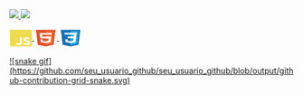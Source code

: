 <div>
  <a href="https://github.com/xlraullx">
  <img height="180em" src="https://github-readme-stats.vercel.app/api?username=xlraullx&show_icons=true&theme=tokyonight&include_all_commits=true&count_private=true"/>
  <img height="180em" src="https://github-readme-stats.vercel.app/api/top-langs/?username=xlraullx&layout=compact&langs_count=6&theme=tokyonight"/>
</div>
    
<div style="display: inline_block"><br>
  <img align="center" alt="Js" height="30" width="40" src="https://raw.githubusercontent.com/devicons/devicon/master/icons/javascript/javascript-plain.svg">
  <img align="center" alt="HTML" height="30" width="40" src="https://raw.githubusercontent.com/devicons/devicon/master/icons/html5/html5-original.svg">
  <img align="center" alt="CSS" height="30" width="40" src="https://raw.githubusercontent.com/devicons/devicon/master/icons/css3/css3-original.svg">
</div> 
 <br>
<div> 
 ![snake gif](https://github.com/seu_usuario_github/seu_usuario_github/blob/output/github-contribution-grid-snake.svg)
</div>
